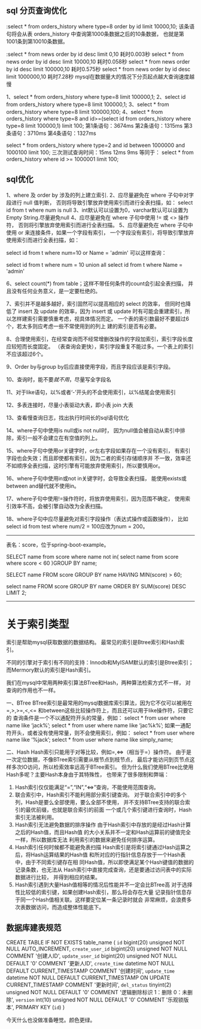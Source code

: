 ## sql 分页查询优化
:select * from orders_history where type=8 order by id limit 10000,10;
该条语句将会从表 orders_history 中查询第1000条数据之后的10条数据，
也就是第1001条到第10010条数据。

:select * from news order by id desc limit 0,10
耗时0.003秒
select * from news order by id desc limit 10000,10
耗时0.058秒
select * from news order by id desc limit 100000,10 
耗时0.575秒
select * from news order by id desc limit 1000000,10
耗时7.28秒
mysql在数据量大的情况下分页起点越大查询速度越慢

1、select * from orders_history where type=8 limit 100000,1;
2、select id from orders_history where type=8 limit 100000,1;
3、select * from orders_history where type=8 limit 100000,100;
4、select * from orders_history where type=8 and 
id>=(select id from orders_history where type=8 limit 100000,1) 
limit 100;
第1条语句：3674ms
第2条语句：1315ms
第3条语句：3710ms
第4条语句：1327ms

select * from orders_history where type=2 
and id between 1000000 and 1000100 limit 100;
三次测试查询时间：15ms 12ms 9ms
等同于：
select * from orders_history where id >= 1000001 limit 100;

## sql优化
 1、where 及 order by 涉及的列上建立索引.
 2、应尽量避免在 where 子句中对字段进行 null 值判断，
 否则将导致引擎放弃使用索引而进行全表扫描，如：
 select id from t where num is null
 3、int默认可以设置为0，varchar默认可以设置为Empty String.尽量避免null
 4、应尽量避免在 where 子句中使用 != 或 <> 操作符，
 否则将引擎放弃使用索引而进行全表扫描。
 5、应尽量避免在 where 子句中使用 or 来连接条件，如果一个字段有索引，
 一个字段没有索引，将导致引擎放弃使用索引而进行全表扫描，如：
 
 select id from t where num=10 or Name = 'admin'
 可以这样查询：
 
 select id from t where num = 10
 union all
 select id from t where Name = 'admin'
 
 6、select count(*) from table；这样不带任何条件的count会引起全表扫描，
 并且没有任何业务意义，是一定要杜绝的。
 
 7、索引并不是越多越好，索引固然可以提高相应的 select 的效率，
 但同时也降低了 insert 及 update 的效率，因为 insert 或 update 
 时有可能会重建索引，所以怎样建索引需要慎重考虑，视具体情况而定。
 一个表的索引数最好不要超过6个，若太多则应考虑一些不常使用到的列上
 建的索引是否有必要。
 
 8、合理使用索引，在经常查询而不经常增删改操作的字段加索引，索引字段长度应较短而长度固定。
   （表查询会更快），索引字段重复不能过多。一个表上的索引不应该超过6个。
   
 9、Order by与group by后应直接使用字段，而且字段应该是索引字段。
 
 10、查询时，能不要*就不用*，尽量写全字段名
 
 11、对于like语句，以%或者‘-’开头的不会使用索引，以%结尾会使用索引
 
 12、多表连接时，尽量小表驱动大表，即小表 join 大表
 
 13、查看慢查询日志，找出执行时间长的sql语句优化
 
 14、where子句中使用is null或is not null时，
 因为null值会被自动从索引中排除，索引一般不会建立在有空值的列上。
 
 15、where子句中使用or关键字时，or左右字段如果存在一个没有索引，
 有索引字段也会失效；而且即使都有索引，因为二者的索引存储顺序并
 不一致，效率还不如顺序全表扫描，这时引擎有可能放弃使用索引，所以要慎用or。
 
 16、where子句中使用in或not in关键字时，会导致全表扫描，
 能使用exists或between and替代就不使用in。
 
 17、where子句中使用!=操作符时，将放弃使用索引，因为范围不确定，
 使用索引效率不高，会被引擎自动改为全表扫描。
 
 18、where子句中应尽量避免对索引字段操作（表达式操作或函数操作），
 比如select id from test where num/2 = 100应改为num = 200。
 
 
 ------------------------------------------------------
 
 表名：score，位于spring-boot-example。
 
 SELECT name from score where name not in(
 select name from score where score < 60
 )GROUP BY name;
 
 SELECT name FROM score GROUP BY name HAVING MIN(score) > 60;
 
 select name FROM score GROUP BY name ORDER BY SUM(score) DESC LIMIT 2;
 
 ------------------------------------------------------
 
 # 关于索引类型
 索引是帮助mysql获取数据的数据结构。
 最常见的索引是Btree索引和Hash索引。
 
 不同的引擎对于索引有不同的支持：Innodb和MyISAM默认的索引是Btree索引；
 而Mermory默认的索引是Hash索引。
 
 我们在mysql中常用两种索引算法BTree和Hash，两种算法检索方式不一样，
 对查询的作用也不一样。 
 
 一、BTree 
 BTree索引是最常用的mysql数据库索引算法，因为它不仅可以被用在=,>,>=,<,<=
 和between这些比较操作符上，而且还可以用于like操作符，只要它的
 查询条件是一个不以通配符开头的常量，例如： 
 select * from user where name like ‘jack%’; 
 select * from user where name like ‘jac%k%’; 
 如果一通配符开头，或者没有使用常量，则不会使用索引，例如： 
 select * from user where name like ‘%jack’; 
 select * from user where name like simply_name; 
 
 二、Hash 
 Hash索引只能用于对等比较，例如=,<=>（相当于=）操作符。
 由于是一次定位数据，不像BTree索引需要从根节点到枝节点，
 最后才能访问到页节点这样多次IO访问，所以检索效率远高于BTree索引。 
 但为什么我们使用BTree比使用Hash多呢？主要Hash本身由于其特殊性，
 也带来了很多限制和弊端： 
 1. Hash索引仅仅能满足“=”,“IN”,“<=>”查询，不能使用范围查询。 
 2. 联合索引中，Hash索引不能利用部分索引键查询。 
 对于联合索引中的多个列，Hash是要么全部使用，要么全部不使用，
 并不支持BTree支持的联合索引的最优前缀，也就是联合索引的前面
 一个或几个索引键进行查询时，Hash索引无法被利用。 
 3. Hash索引无法避免数据的排序操作 
 由于Hash索引中存放的是经过Hash计算之后的Hash值，而且Hash值
 的大小关系并不一定和Hash运算前的键值完全一样，所以数据库无法
 利用索引的数据来避免任何排序运算。 
 4. Hash索引任何时候都不能避免表扫描 
 Hash索引是将索引键通过Hash运算之后，将Hash运算结果的Hash值
 和所对应的行指针信息存放于一个Hash表中，由于不同索引键存在相
 同Hash值，所以即使满足某个Hash键值的数据的记录条数，也无法从
 Hash索引中直接完成查询，还是要通过访问表中的实际数据进行比较，
 并得到相应的结果。 
 5. Hash索引遇到大量Hash值相等的情况后性能并不一定会比BTree高 
 对于选择性比较低的索引键，如果创建Hash索引，那么将会存在大量
 记录指针信息存于同一个Hash值相关联。这样要定位某一条记录时就会
 非常麻烦，会浪费多次表数据访问，而造成整体性能底下。
  
  ## 数据库建表规范
  CREATE TABLE IF NOT EXISTS table_name (
      `id` bigint(20) unsigned NOT NULL AUTO_INCREMENT,
      `create_user_id` bigint(20) unsigned NOT NULL COMMENT '创建人ID',
      `update_user_id` bigint(20) unsigned NOT NULL DEFAULT '0' COMMENT '更新人ID',
      `create_time` datetime NOT NULL DEFAULT CURRENT_TIMESTAMP COMMENT '创建时间',
      `update_time` datetime NOT NULL DEFAULT CURRENT_TIMESTAMP ON UPDATE CURRENT_TIMESTAMP COMMENT '更新时间',
      `del_status` tinyint(2) unsigned NOT NULL DEFAULT '0' COMMENT '逻辑删除标识 1：删除 0：未删除',
      `version` int(10) unsigned NOT NULL DEFAULT '0' COMMENT '乐观锁版本',
      PRIMARY KEY (`id`)
   )
   
   今天什么也没做准备睡觉。颜色更绿。